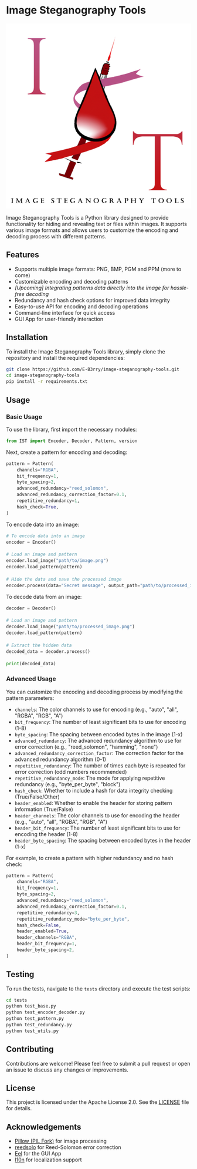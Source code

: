 # Image Steganography Tools

![Logo](img/logo-transparent.png)

Image Steganography Tools is a Python library designed to provide functionality for hiding and revealing text or files within images. It supports various image formats and allows users to customize the encoding and decoding process with different patterns.

## Features

- Supports multiple image formats: PNG, BMP, PGM and PPM (more to come)
- Customizable encoding and decoding patterns
- *[Upcoming] Integrating patterns data directly into the image for hassle-free decoding*
- Redundancy and hash check options for improved data integrity
- Easy-to-use API for encoding and decoding operations
- Command-line interface for quick access
- GUI App for user-friendly interaction

## Installation

To install the Image Steganography Tools library, simply clone the repository and install the required dependencies:

```bash
git clone https://github.com/E-B3rry/image-steganography-tools.git
cd image-steganography-tools
pip install -r requirements.txt
```

## Usage

### Basic Usage

To use the library, first import the necessary modules:

```python
from IST import Encoder, Decoder, Pattern, version
```

Next, create a pattern for encoding and decoding:

```python
pattern = Pattern(
    channels="RGBA",
    bit_frequency=1,
    byte_spacing=2,
    advanced_redundancy="reed_solomon",
    advanced_redundancy_correction_factor=0.1,
    repetitive_redundancy=1,
    hash_check=True,
)
```

To encode data into an image:

```python
# To encode data into an image
encoder = Encoder()

# Load an image and pattern
encoder.load_image("path/to/image.png")
encoder.load_pattern(pattern)

# Hide the data and save the processed image
encoder.process(data="Secret message", output_path="path/to/processed_image.png")
```

To decode data from an image:

```python
decoder = Decoder()

# Load an image and pattern
decoder.load_image("path/to/processed_image.png")
decoder.load_pattern(pattern)

# Extract the hidden data
decoded_data = decoder.process()

print(decoded_data)
```

### Advanced Usage

You can customize the encoding and decoding process by modifying the pattern parameters:

- `channels`: The color channels to use for encoding (e.g., "auto", "all", "RGBA", "RGB", "A")
- `bit_frequency`: The number of least significant bits to use for encoding (1-8)
- `byte_spacing`: The spacing between encoded bytes in the image (1-x)
- `advanced_redundancy`: The advanced redundancy algorithm to use for error correction (e.g., "reed_solomon", "hamming", "none")
- `advanced_redundancy_correction_factor`: The correction factor for the advanced redundancy algorithm (0-1)
- `repetitive_redundancy`: The number of times each byte is repeated for error correction (odd numbers recommended)
- `repetitive_redundancy_mode`: The mode for applying repetitive redundancy (e.g., "byte_per_byte", "block")
- `hash_check`: Whether to include a hash for data integrity checking (True/False/Other)
- `header_enabled`: Whether to enable the header for storing pattern information (True/False)
- `header_channels`: The color channels to use for encoding the header (e.g., "auto", "all", "RGBA", "RGB", "A")
- `header_bit_frequency`: The number of least significant bits to use for encoding the header (1-8)
- `header_byte_spacing`: The spacing between encoded bytes in the header (1-x)

For example, to create a pattern with higher redundancy and no hash check:

```python
pattern = Pattern(
    channels="RGBA",
    bit_frequency=1,
    byte_spacing=2,
    advanced_redundancy="reed_solomon",
    advanced_redundancy_correction_factor=0.1,
    repetitive_redundancy=3,
    repetitive_redundancy_mode="byte_per_byte",
    hash_check=False,
    header_enabled=True,
    header_channels="RGBA",
    header_bit_frequency=1,
    header_byte_spacing=2,
)
```

## Testing

To run the tests, navigate to the `tests` directory and execute the test scripts:

```bash
cd tests
python test_base.py
python test_encoder_decoder.py
python test_pattern.py
python test_redundancy.py
python test_utils.py
```

## Contributing

Contributions are welcome! Please feel free to submit a pull request or open an issue to discuss any changes or improvements.

## License

This project is licensed under the Apache License 2.0. See the [LICENSE](LICENSE) file for details.

## Acknowledgements

- [Pillow (PIL Fork)](https://pillow.readthedocs.io/en/stable/) for image processing
- [reedsolo](https://pypi.org/project/reedsolo/) for Reed-Solomon error correction
- [Eel](https://pypi.org/project/Eel/) for the GUI App
- [l10n](https://pypi.org/project/l10n/) for localization support
